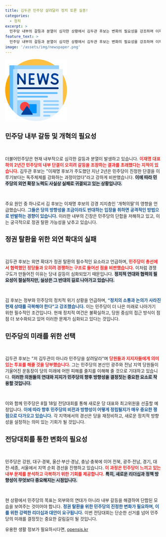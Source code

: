 ```yaml
---
title: 김두관 민주당 살려달라 정치 토론 실종!
categories:
  - 정치
excerpt: >
  민주당 내부의 갈등과 분열이 심각한 상황에서 김두관 후보는 변화의 필요성을 강조하며 이재명 후보의 독주체제를 비판하고 나섰습니다. 정권 탈환을 위한 외연 확대의 실패를 지적하며, 당원들의 의미 있는 투표를 촉구하는 그의 목소리는 과연 어떻게 변화할까요?
feature_text: >
  민주당 내부의 갈등과 분열이 심각한 상황에서 김두관 후보는 변화의 필요성을 강조하며 이재명 후보의 독주체제를 비판하고 나섰습니다. 정권 탈환을 위한 외연 확대의 실패를 지적하며, 당원들의 의미 있는 투표를 촉구하는 그의 목소리는 과연 어떻게 변화할까요?
image: '/assets/img/newspaper.png'
---
```


<p><img src="/assets/img/newspaper.png" alt="kimp 속보" /></p>

<h2 data-ke-size="size26">민주당 내부 갈등 및 개혁의 필요성</h2>

<p data-ke-size="size16">&nbsp;</p>

<p>더불어민주당은 현재 내부적으로 심각한 갈등과 분열이 발생하고 있습니다. <b><span style="color: #ee2323;">이재명 대표 하의 2년간 민주당의 내부 단결이 오히려 갈등을 조장하는 결과를 초래했다는 지적이 있습니다.</span></b> 김두관 후보는 "이재명 후보가 주도했던 지난 2년은 민주당이 진정한 단결을 이루기보다는 독주체제를 강화하는 과정이었다"라고 강하게 비판했습니다. <b><span style="background-color: #21538527;">이에 따라 민주당의 외연 확장 노력도 사실상 실패로 귀결되고 있는 상황입니다.</span></b> </p>

<p data-ke-size="size16">&nbsp;</p>

<p>주요 원인 중 하나로서 김 후보는 이재명 후보의 강경 지지층인 '개혁의딸'의 영향을 언급했습니다. <b><span style="color: #1a5490;">그들은 당의 방향성을 조금이라도 반대하는 입장을 취하면 공격적인 방법으로 반발하는 경향이 있습니다.</span></b> 이러한 내부의 긴장은 민주당의 단합을 저해하고 있고, 이는 궁극적으로 정권 탈환 가능성을 낮추고 있습니다. </p>

<h2 data-ke-size="size26">정권 탈환을 위한 외연 확대의 실패</h2>

<p data-ke-size="size16">&nbsp;</p>

<p>김두관 후보는 외연 확대가 정권 탈환의 필수적인 요소라고 언급하며, <b><span style="color: #ee2323;">민주당이 총선에서 협력했던 정당들과 오히려 경쟁하는 구조로 들어선 점을 비판했습니다.</span></b> 이처럼 경쟁 구도가 만들어진 이유는 당내 갈등이 심화되었기 때문입니다. <b><span style="background-color: #21538527;">정치적 연대와 협력의 필요성이 절실하지만, 실상은 그 반대의 길로 나아가고 있습니다.</span></b> </p>

<p data-ke-size="size16">&nbsp;</p>

<p>김 후보는 정부와 민주당의 정치적 위기 상황을 언급하며, <b><span style="color: #1a5490;">“정치의 소통과 논의가 사라진 현재 상태를 극복해야 한다"고 강조했습니다.</span></b> 이는 민주당이 더 나은 미래로 나아가기 위한 필수적인 조건입니다. 현재 정치적 여건은 불확실하고, 당원 중심의 접근 방식이 점점 더 보수화되고 있어 이러한 문제가 심화되고 있다는 것입니다.</p>

<h2 data-ke-size="size26">민주당의 미래를 위한 선택</h2>

<p data-ke-size="size16">&nbsp;</p>

<p>김두관 후보는 "저 김두관이 아니라 민주당을 살려달라"며 <b><span style="color: #ee2323;">당원들과 지지자들에게 의미 있는 투표를 해줄 것을 당부했습니다.</span></b> 그는 민주당의 본산인 광주와 전남 지역 당원들이 기울어진 운동장이 당의 미래에 어떤 피해를 줄지를 이해해 줄 것으로 기대하고 있습니다. <b><span style="background-color: #21538527;">이러한 의원들의 연대와 지지가 민주당의 향후 방향성을 결정짓는 중요한 요소로 작용할 것입니다.</span></b> </p>

<p data-ke-size="size16">&nbsp;</p>

<p>이와 함께 민주당은 8월 18일 전당대회를 통해 새로운 당 대표와 최고위원을 선출할 예정입니다. <b><span style="color: #1a5490;">이에 따라 향후 민주당의 비전과 방향성이 어떻게 정립될지가 매우 중요한 쟁점으로 다가오고 있습니다.</span></b> 각 지역에서의 경선은 당을 재정비하고, 새로운 정치적 방향성을 설정하는 의미 있는 기회가 될 것입니다.</p>

<h2 data-ke-size="size26">전당대회를 통한 변화의 필요성</h2>

<p data-ke-size="size16">&nbsp;</p>

<p>민주당은 강원, 대구·경북, 울산·부산·경남, 충남·충북에 이어 전북, 광주·전남, 경기, 대전·세종, 서울에서 지역 순회 경선을 진행하고 있습니다. <b><span style="color: #ee2323;">이 과정은 민주당이 느끼고 있는 내부 문제를 분석하고 극복하기 위한 기회를 제공합니다.</span></b> <b><span style="background-color: #21538527;">특히, 새로운 리더십과 정책 방향성이 무엇보다 중요해지는 시점입니다.</span></b> </p>

<p data-ke-size="size16">&nbsp;</p>

<p>현 상황에서 민주당의 목표는 외부와의 연대가 아니라 내부 갈등을 해결하여 단합된 모습을 보여주는 것이어야 합니다. <b><span style="color: #1a5490;">정권 탈환을 위한 민주당의 진정한 변화가 필요하며, 이를 위한 강력한 리더십과 대안이 요구됩니다.</span></b> 이번 전당대회는 단순한 선거를 넘어 민주당의 미래를 결정짓는 중요한 갈림길이 될 것입니다.</p>
유용한 생활 정보가 필요하시다면, <a href="https://opensis.kr" rel="dofollow">opensis.kr</a>


